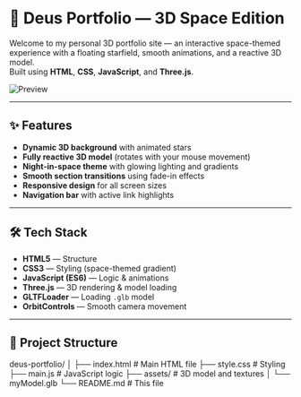 # 🚀 Deus Portfolio — 3D Space Edition

Welcome to my personal 3D portfolio site — an interactive space-themed experience with a floating starfield, smooth animations, and a reactive 3D model.  
Built using **HTML**, **CSS**, **JavaScript**, and **Three.js**.

![Preview](preview.png) <!-- Optional screenshot -->

---

## ✨ Features
- **Dynamic 3D background** with animated stars  
- **Fully reactive 3D model** (rotates with your mouse movement)  
- **Night-in-space theme** with glowing lighting and gradients  
- **Smooth section transitions** using fade-in effects  
- **Responsive design** for all screen sizes  
- **Navigation bar** with active link highlights  

---

## 🛠 Tech Stack
- **HTML5** — Structure
- **CSS3** — Styling (space-themed gradient)
- **JavaScript (ES6)** — Logic & animations
- **Three.js** — 3D rendering & model loading
- **GLTFLoader** — Loading `.glb` model
- **OrbitControls** — Smooth camera movement

---

## 📂 Project Structure
deus-portfolio/
│
├── index.html # Main HTML file
├── style.css # Styling
├── main.js # JavaScript logic
├── assets/ # 3D model and textures
│ └── myModel.glb
└── README.md # This file


